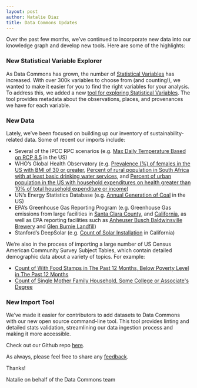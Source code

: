 ```yaml
---
layout: post
author: Natalie Diaz
title: Data Commons Updates
---
```


Over the past few months, we’ve continued to incorporate new data into our knowledge graph and develop new tools. Here are some of the highlights: 

### New Statistical Variable Explorer
As Data Commons has grown, the number of [Statistical Variables](https://docs.datacommons.org/glossary.html) has increased. With over 300k variables to choose from (and counting!), we wanted to make it easier for you to find the right variables for your analysis. To address this, we added a new [tool for exploring Statistical Variables](https://datacommons.org/tools/statvar). The tool provides metadata about the observations, places, and provenances we have for each variable. 

### New Data
Lately, we’ve been focused on building up our inventory of sustainability-related data. Some of recent our imports include: 
* Several of the IPCC RPC scenarios (e.g. [Max Daily Temperature Based on RCP 8.5](https://datacommons.org/tools/map#%26sv%3DDaily_Max_Temperature_RCP85%26pc%3D0%26pd%3Dcountry%2FUSA%26pn%3DUnited%20States%20of%20America%26pt%3DCountry%26ept%3DCounty) in the US)
* WHO’s Global Health Observatory (e.g. [Prevalence (%) of females in the US with BMI of 30 or greater](https://datacommons.org/tools/timeline#statsVar=WHO%2FNCD_BMI_30A_Female&place=country%2FUSA), [Percent of rural population in South Africa with at least basic drinking water services](https://datacommons.org/tools/timeline#statsVar=WHO%2FWSH_WATER_BASIC_Rural&place=country%2FZAF), and [Percent of urban population in the US with household expenditures on health greater than 10% of total household expenditure or income](https://datacommons.org/tools/timeline#statsVar=WHO%2FFINPROTECTION_CATA_TOT_10_POP_Urban&place=country%2FUSA))
* UN’s Energy Statistics Database (e.g. [Annual Generation of Coal](https://datacommons.org/tools/timeline#statsVar=Annual_Generation_Energy_Coal&place=country%2FUSA) in the US)
* EPA’s Greenhouse Gas Reporting Program (e.g. Greenhouse Gas emissions from large facilities in [Santa Clara County](https://datacommons.org/browser/geoId/06085?statVar=Annual_Emissions_GreenhouseGas_NonBiogenic), and [California](https://datacommons.org/browser/geoId/06?statVar=Annual_Emissions_GreenhouseGas_NonBiogenic), as well as EPA reporting facilities such as [Anheuser Busch Baldwinsville Brewery](https://datacommons.org/browser/epaGhgrpFacilityId/1002576) and [Glen Burnie Landfill](https://datacommons.org/browser/epaGhgrpFacilityId/1002004)) 
* Stanford’s DeepSolar (e.g. [Count of Solar Installation](https://datacommons.org/tools/map#%26sv%3DCount_SolarInstallation%26pc%3D0%26pd%3DgeoId%2F06%26pn%3DCalifornia%26pt%3DState%26ept%3DCounty) in California) 

We’re also in the process of importing a large number of US Census American Community Survey Subject Tables, which contain detailed demographic data about a variety of topics. For example: 
* [Count of With Food Stamps in The Past 12 Months, Below Poverty Level in The Past 12 Months](https://datacommons.org/tools/map#%26sv%3DCount_Household_WithFoodStampsInThePast12Months_BelowPovertyLevelInThePast12Months%26pc%3D0%26pd%3Dcountry%2FUSA%26pn%3DUnited%20States%20of%20America%26pt%3DCountry%26ept%3DCounty)
* [Count of Single Mother Family Household, Some College or Associate's Degree](https://datacommons.org/tools/map#%26sv%3DCount_Household_HouseholderEducationalAttainmentSomeCollegeOrAssociatesDegree_SingleMotherFamilyHousehold%26pc%3D0%26pd%3Dcountry%2FUSA%26pn%3DUnited%20States%20of%20America%26pt%3DCountry%26ept%3DCounty)

### New Import Tool
We’ve made it easier for contributors to add datasets to Data Commons with our new open source command-line tool. This tool provides linting and detailed stats validation, streamlining our data ingestion process and making it more accessible. 

Check out our Github repo [here](https://github.com/datacommonsorg/import). 

As always, please feel free to share any [feedback](https://datacommons.org/feedback). 

Thanks! 

Natalie on behalf of the Data Commons team 

